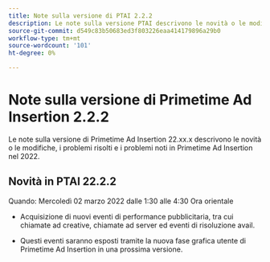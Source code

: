 ```yaml
---
title: Note sulla versione di PTAI 2.2.2
description: Le note sulla versione PTAI descrivono le novità o le modifiche, i problemi risolti e noti in Primetime Ad Insertion nel 2022.
source-git-commit: d549c83b50683ed3f803226eaa414179896a29b0
workflow-type: tm+mt
source-wordcount: '101'
ht-degree: 0%

---
```


# Note sulla versione di Primetime Ad Insertion 2.2.2

Le note sulla versione di Primetime Ad Insertion 22.xx.x descrivono le novità o le modifiche, i problemi risolti e i problemi noti in Primetime Ad Insertion nel 2022.

## Novità in PTAI 22.2.2

Quando: Mercoledì 02 marzo 2022 dalle 1:30 alle 4:30 Ora orientale

* Acquisizione di nuovi eventi di performance pubblicitaria, tra cui chiamate ad creative, chiamate ad server ed eventi di risoluzione avail.

* Questi eventi saranno esposti tramite la nuova fase grafica utente di Primetime Ad Insertion in una prossima versione.
